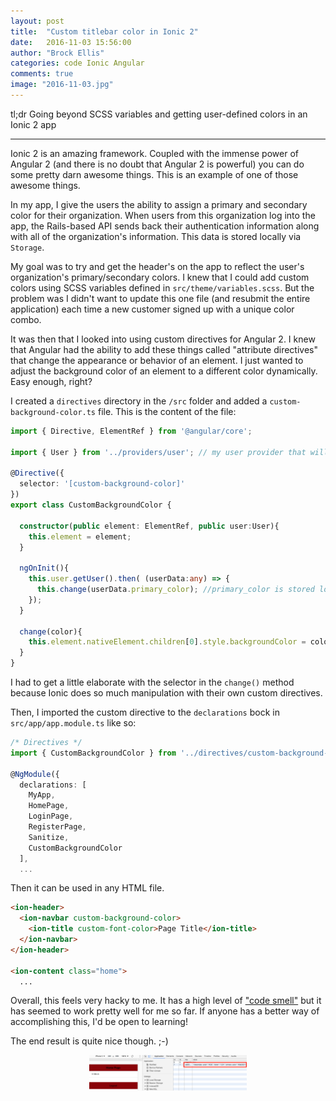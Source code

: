 ```yaml
---
layout: post
title:  "Custom titlebar color in Ionic 2"
date:   2016-11-03 15:56:00
author: "Brock Ellis"
categories: code Ionic Angular
comments: true
image: "2016-11-03.jpg"
---
```


tl;dr Going beyond SCSS variables and getting user-defined colors in an Ionic 2 app

---

Ionic 2 is an amazing framework. Coupled with the immense power of Angular 2 (and there is no doubt that Angular 2 is powerful) you can do some pretty darn awesome things. This is an example of one of those awesome things.

In my app, I give the users the ability to assign a primary and secondary color for their organization. When users from this organization log into the app, the Rails-based API sends back their authentication information along with all of the organization's information. This data is stored locally via `Storage`.

My goal was to try and get the header's on the app to reflect the user's organization's primary/secondary colors. I knew that I could add custom colors using SCSS variables defined in `src/theme/variables.scss`. But the problem was I didn't want to update this one file (and resubmit the entire application) each time a new customer signed up with a unique color combo.

It was then that I looked into using custom directives for Angular 2. I knew that Angular had the ability to add these things called "attribute directives" that change the appearance or behavior of an element. I just wanted to adjust the background color of an element to a different color dynamically. Easy enough, right?

I created a `directives` directory in the `/src` folder and added a `custom-background-color.ts` file. This is the content of the file:


```typescript
import { Directive, ElementRef } from '@angular/core';

import { User } from '../providers/user'; // my user provider that will allow us to access the data stored for the user

@Directive({
  selector: '[custom-background-color]'
})
export class CustomBackgroundColor {

  constructor(public element: ElementRef, public user:User){
    this.element = element;
  }

  ngOnInit(){
    this.user.getUser().then( (userData:any) => {
      this.change(userData.primary_color); //primary_color is stored locally and is what we want to change the background to
    });
  }

  change(color){
    this.element.nativeElement.children[0].style.backgroundColor = color;
  }
}
```

I had to get a little elaborate with the selector in the `change()` method because Ionic does so much manipulation with their own custom directives.

Then, I imported the custom directive to the `declarations` bock in `src/app/app.module.ts` like so:

```typescript
/* Directives */
import { CustomBackgroundColor } from '../directives/custom-background-color';

@NgModule({
  declarations: [
    MyApp,
    HomePage,
    LoginPage,
    RegisterPage,
    Sanitize,
    CustomBackgroundColor
  ],
  ...
```

Then it can be used in any HTML file.

```HTML
<ion-header>
  <ion-navbar custom-background-color>
    <ion-title custom-font-color>Page Title</ion-title>
  </ion-navbar>
</ion-header>

<ion-content class="home">
  ...
```

Overall, this feels very hacky to me. It has a high level of ["code smell"](https://blog.codinghorror.com/code-smells/) but it has seemed to work pretty well for me so far. If anyone has a better way of accomplishing this, I'd be open to learning!

The end result is quite nice though. ;-)

<img src="/blog/img/2016-11-03-1.png" class='img-responsive img-thumbnail' style='width:50%;display:block;margin:0 auto;'>
